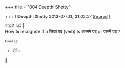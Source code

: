 +++
title = "004 Deepthi Shetty"

+++
[[Deepthi Shetty	2013-07-28, 21:02:27 [Source](https://groups.google.com/g/samskrita/c/DxLsLlF0CPQ)]]



नमस्ते आर्य \|  
How to recognize if a क्रिया पद (verb) is आत्मने पद or परस्मै पद ?  
  
धन्यवादः  
- दीप्ति



